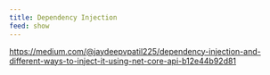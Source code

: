 ```yaml
---
title: Dependency Injection
feed: show
---
```


<https://medium.com/@jaydeepvpatil225/dependency-injection-and-different-ways-to-inject-it-using-net-core-api-b12e44b92d81>
